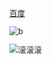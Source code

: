 [百度](http://www.baidu.com "xx")

![b](a "c")

![滚滚滚](C:\Users\user\Pictures\Nuts\tanchuang2.png "uu")


